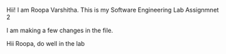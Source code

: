 Hii!
I am Roopa Varshitha. This is my Software Engineering Lab Assignmnet 2

I am making a few changes in the file.

Hii Roopa, do well in the lab
